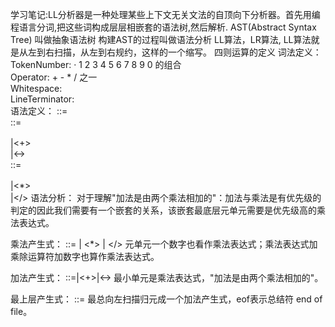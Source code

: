 学习笔记:LL分析器是一种处理某些上下文无关文法的自顶向下分析器。首先用编程语言分词,把这些词构成层层相嵌套的语法树,然后解析.
AST(Abstract Syntax Tree) 叫做抽象语法树 构建AST的过程叫做语法分析
LL算法，LR算法,
LL算法就是从左到右扫描，从左到右规约，这样的一个缩写。
四则运算的定义
词法定义：  
TokenNumber: · 1 2 3 4 5 6 7 8 9 0 的组合  
Operator: + - * / 之一  
Whitespace: <SP>  
LineTerminator: <LF><CR>  
语法定义：
<Expression>::=  
<AdditiveExpression><EOF>
<AdditiveExpression>::=  
<MultiplicativeExpression>  
|<AdditiveExpression><+><MultiplicativeExpression>  
|<AdditiveExpression><-><MultiplicativeExpression>  
<MultiplicativeExpression>::=  
<Number>  
|<MultiplicativeExpression><*><Number>  
|<MultiplicativeExpression></><Number> 
语法分析：
对于理解"加法是由两个乘法相加的"：加法与乘法是有优先级的判定的因此我们需要有一个嵌套的关系，该嵌套最底层元单元需要是优先级高的乘法表达式。

乘法产生式： <MultiplicationExpression> ::= <Number> | <MultiplicationExpression><*><Number> | <MultiplicationExpression></><Number>
元单元一个数字也看作乘法表达式；乘法表达式加乘除运算符加数字也算作乘法表达式。

加法产生式： <AdditionExpression>::=<MultiplicationExpression>|<AdditionExpression><+><MultiplicationExpression>|<AdditionExpression><-><MultiplicationExpression>
最小单元是乘法表达式，"加法是由两个乘法相加的"。

最上层产生式： <Expression>::=<AdditionExpression><EOF>
最总向左扫描归元成一个加法产生式，eof表示总结符 end of file。

